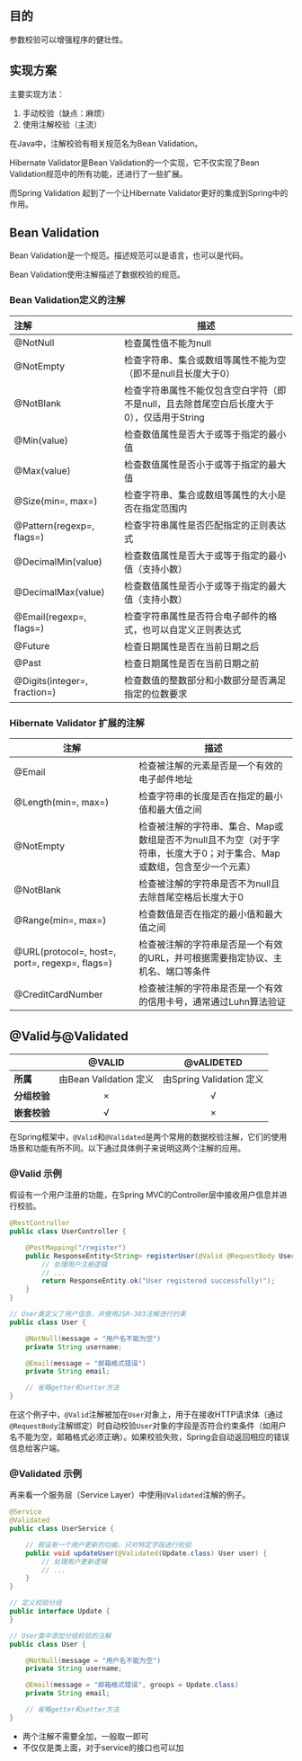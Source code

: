 ## 目的

参数校验可以增强程序的健壮性。

## 实现方案

主要实现方法：

1. 手动校验（缺点：麻烦）
2. 使用注解校验（主流）

在Java中，注解校验有相关规范名为Bean Validation。

Hibernate Validator是Bean Validation的一个实现，它不仅实现了Bean Validation规范中的所有功能，还进行了一些扩展。

而Spring Validation 起到了一个让Hibernate Validator更好的集成到Spring中的作用。

## Bean Validation

Bean Validation是一个规范。描述规范可以是语言，也可以是代码。

Bean Validation使用注解描述了数据校验的规范。



### Bean Validation定义的注解

| 注解                         | 描述                                                         |
| :--------------------------- | ------------------------------------------------------------ |
| @NotNull                     | 检查属性值不能为null                                         |
| @NotEmpty                    | 检查字符串、集合或数组等属性不能为空（即不是null且长度大于0） |
| @NotBlank                    | 检查字符串属性不能仅包含空白字符（即不是null，且去除首尾空白后长度大于0），仅适用于String |
| @Min(value)                  | 检查数值属性是否大于或等于指定的最小值                       |
| @Max(value)                  | 检查数值属性是否小于或等于指定的最大值                       |
| @Size(min=, max=)            | 检查字符串、集合或数组等属性的大小是否在指定范围内           |
| @Pattern(regexp=, flags=)    | 检查字符串属性是否匹配指定的正则表达式                       |
| @DecimalMin(value)           | 检查数值属性是否大于或等于指定的最小值（支持小数）           |
| @DecimalMax(value)           | 检查数值属性是否小于或等于指定的最大值（支持小数）           |
| @Email(regexp=, flags=)      | 检查字符串属性是否符合电子邮件的格式，也可以自定义正则表达式 |
| @Future                      | 检查日期属性是否在当前日期之后                               |
| @Past                        | 检查日期属性是否在当前日期之前                               |
| @Digits(integer=, fraction=) | 检查数值的整数部分和小数部分是否满足指定的位数要求           |



### Hibernate Validator 扩展的注解

| 注解                                           | 描述                                                         |
| ---------------------------------------------- | ------------------------------------------------------------ |
| @Email                                         | 检查被注解的元素是否是一个有效的电子邮件地址                 |
| @Length(min=, max=)                            | 检查字符串的长度是否在指定的最小值和最大值之间               |
| @NotEmpty                                      | 检查被注解的字符串、集合、Map或数组是否不为null且不为空（对于字符串，长度大于0；对于集合、Map或数组，包含至少一个元素） |
| @NotBlank                                      | 检查被注解的字符串是否不为null且去除首尾空格后长度大于0      |
| @Range(min=, max=)                             | 检查数值是否在指定的最小值和最大值之间                       |
| @URL(protocol=, host=, port=, regexp=, flags=) | 检查被注解的字符串是否是一个有效的URL，并可根据需要指定协议、主机名、端口等条件 |
| @CreditCardNumber                              | 检查被注解的字符串是否是一个有效的信用卡号，通常通过Luhn算法验证 |

## @Valid与@Validated

|              |       **@VALID**       |      **@vALIDETED**      |
| ------------ | :--------------------: | :----------------------: |
| **所属**     | 由Bean Validation 定义 | 由Spring Validation 定义 |
| **分组校验** |           ×            |            √             |
| **嵌套校验** |           √            |            ×             |

在Spring框架中，`@Valid`和`@Validated`是两个常用的数据校验注解，它们的使用场景和功能有所不同。以下通过具体例子来说明这两个注解的应用。

### @Valid 示例

假设有一个用户注册的功能，在Spring MVC的Controller层中接收用户信息并进行校验。

```java
@RestController
public class UserController {

    @PostMapping("/register")
    public ResponseEntity<String> registerUser(@Valid @RequestBody User user) {
        // 处理用户注册逻辑
        // ...
        return ResponseEntity.ok("User registered successfully!");
    }
}

// User类定义了用户信息，并使用JSR-303注解进行约束
public class User {

    @NotNull(message = "用户名不能为空")
    private String username;

    @Email(message = "邮箱格式错误")
    private String email;

    // 省略getter和setter方法
}
```

在这个例子中，`@Valid`注解被加在`User`对象上，用于在接收HTTP请求体（通过`@RequestBody`注解绑定）时自动校验`User`对象的字段是否符合约束条件（如用户名不能为空，邮箱格式必须正确）。如果校验失败，Spring会自动返回相应的错误信息给客户端。

### @Validated 示例

再来看一个服务层（Service Layer）中使用`@Validated`注解的例子。

```java
@Service
@Validated
public class UserService {

    // 假设有一个用户更新的功能，只对特定字段进行校验
    public void updateUser(@Validated(Update.class) User user) {
        // 处理用户更新逻辑
        // ...
    }
}

// 定义校验分组
public interface Update {
}

// User类中添加分组校验的注解
public class User {

    @NotNull(message = "用户名不能为空")
    private String username;

    @Email(message = "邮箱格式错误", groups = Update.class)
    private String email;

    // 省略getter和setter方法
}
```

- 两个注解不需要全加，一般取一即可
- 不仅仅是类上面，对于service的接口也可以加
